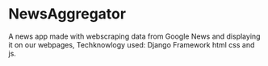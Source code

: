 # NewsAggregator
A news app made with webscraping data from Google News and displaying it on our webpages, Techknowlogy used: Django Framework html css and js.
